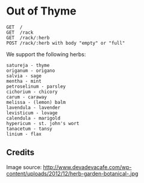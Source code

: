 # Out of Thyme

```
GET  /
GET  /rack
GET  /rack/:herb
POST /rack/:herb with body "empty" or "full"
```

We support the following herbs:

```
satureja - thyme
origanum - origano
salvia - sage
mentha - mint
petroselinum - parsley
cichorium - chicory
carum - caraway
melissa - (lemon) balm
lavendula - lavender
levisticum - lovage
calendula - marigold
hypericum - st. john's wort
tanacetum - tansy
linium - flax
```

## Credits

Image source: http://www.devadevacafe.com/wp-content/uploads/2012/12/herb-garden-botanical-.jpg
